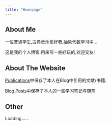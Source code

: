 ```yaml
---
title: "Homepage"
---
```


## About Me

一位普通学生,古典音乐爱好者,抽象代数学习中...

这是我的个人博客,用来写一些好玩的,欢迎交友!



## About The Website

[Publications](https://mihad-evans.github.io/publications/)中保存了本人在Blog中引用的文献/书籍.

[Blog Posts](https://mihad-evans.github.io/year-archive/)中保存了本人的一些学习笔记与随笔.



## Other

Loading......
